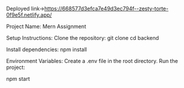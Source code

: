 Deployed link->https://668577d3efca7e49d3ec794f--zesty-torte-0f9e5f.netlify.app/

Project Name: Mern Assignment

Setup Instructions:
Clone the repository:
git clone 
cd backend

Install dependencies:
npm install

Environment Variables:
Create a .env file in the root directory.
Run the project:

npm start


